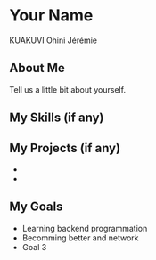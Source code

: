 
# Your Name

KUAKUVI Ohini Jérémie

## About Me

Tell us a little bit about yourself.

## My Skills (if any)


## My Projects (if any)

-
-

## My Goals

- Learning backend programmation
- Becomming better and network
- Goal 3
